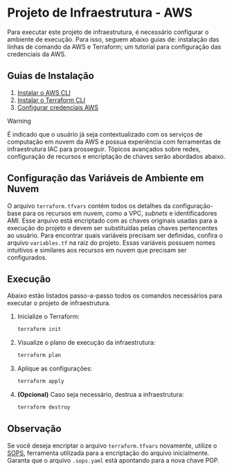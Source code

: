 # Projeto de Infraestrutura - AWS

Para executar este projeto de infraestrutura, é necessário configurar o ambiente de execução. Para isso,
seguem abaixo guias de: instalação das linhas de comando da AWS e Terraform; um tutorial para configuração das credenciais
da AWS.

## Guias de Instalação

1. [Instalar o AWS CLI](https://docs.aws.amazon.com/cli/latest/userguide/getting-started-install.html)
2. [Instalar o Terraform CLI](https://developer.hashicorp.com/terraform/tutorials/aws-get-started/install-cli)
3. [Configurar credenciais AWS](https://docs.aws.amazon.com/cli/latest/userguide/cli-configure-files.html)

> [!WARNING]
> É indicado que o usuário já seja contextualizado com os serviços de computação em nuvem da AWS
> e possua experiência com ferramentas de infraestrutura IAC para prosseguir. Tópicos avançados
> sobre redes, configuração de recursos e encriptação de chaves serão abordados abaixo.

## Configuração das Variáveis de Ambiente em Nuvem

O arquivo `terraform.tfvars` contém todos os detalhes da configuração-base para os recursos em nuvem,
como a VPC, _subnets_ e identificadores AMI. Esse arquivo está encriptado com as chaves originais usadas
para a execução do projeto e devem ser substituídas pelas chaves pertencentes ao usuário. Para encontrar
quais variáveis precisam ser definidas, confira o arquivo `variables.tf` na raiz do projeto. Essas variáveis
possuem nomes intuítivos e similares aos recursos em nuvem que precisam ser configurados.

## Execução

Abaixo estão listados passo-a-passo todos os comandos necessários para executar o projeto de infraestrutura.

1. Inicialize o Terraform:

   ```bash
   terraform init
   ```

2. Visualize o plano de execução da infraestrutura:

   ```bash
   terraform plan
   ```
   
3. Aplique as configurações:

   ```bash
   terraform apply
   ```
   
4. **(Opcional)** Caso seja necessário, destrua a infraestrutura:

   ```bash
   terraform destroy
   ```
   
## Observação

Se você deseja encriptar o arquivo `terraform.tfvars` novamente, utilize o [SOPS](https://github.com/getsops/sops), ferramenta utilizada para a encriptação do arquivo inicialmente.
Garanta que o arquivo `.sops.yaml` está apontando para a nova chave PGP. 
